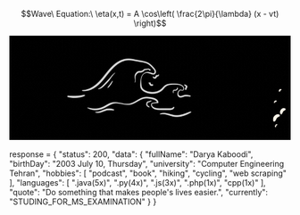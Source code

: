 ```math
Wave\ Equation:\ \eta(x,t) = A \cos\left( \frac{2\pi}{\lambda} (x - vt) \right)
```
![header image](https://github.com/Darya-Kaboodi/Darya-Kaboodi/blob/main/D_K.gif?raw=true)

response = {
    "status": 200,
    "data": {
        "fullName": "Darya Kaboodi",
        "birthDay": "2003 July 10, Thursday",
        "university": "Computer Engineering Tehran",
        "hobbies": [
            "podcast",
            "book",
            "hiking",
            "cycling",
            "web scraping"
        ],
        "languages": [
            ".java(5x)",
            ".py(4x)",
            ".js(3x)",
            ".php(1x)",
            "cpp(1x)"
        ],
        "quote": "Do something that makes people's lives easier.",
        "currently": "STUDING_FOR_MS_EXAMINATION"
    }
}


